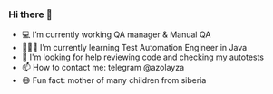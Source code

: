 ### Hi there 👋

- 💻  I’m currently working QA manager & Manual QA
- 👩🏻‍🎓  I’m currently learning Test Automation Engineer in Java
- 🤔  I'm looking for help reviewing code and checking my autotests
- 📫  How to contact me: telegram @azolayza
- 😄  Fun fact: mother of many children from siberia
